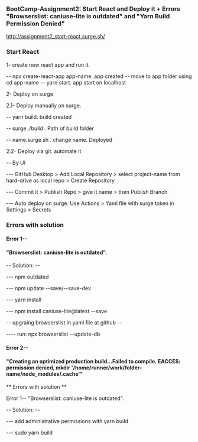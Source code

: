 ### BootCamp-Assignment2: Start React and Deploy it + Errors "Browserslist: caniuse-lite is outdated" and "Yarn Build Permission Denied"

http://assignment2_start-react.surge.sh/

### Start React

1- create new react app and run it.

-- npx create-react-app app-name. app created
-- move to app folder using cd app-name
-- yarn start. app start on localhost
 
 
2- Deploy on surge
 
2.1- Deploy manually on surge.
 
-- yarn build. build created

-- surge ./build . Path of build folder

-- name.surge.sh . change name. Deployed
 
 
2.2- Deploy via git. automate it
 
-- By UI

--- GitHub Desktop > Add Local Repository > select project-name from hard-drive as local repo > Create Repository

--- Commit it > Publish Repo > give it name > then Publish Branch
 
--- Auto deploy on surge. Use Actions > Yaml file with surge token in Settings > Secrets
 
 
 
### Errors with solution 
 
#### Error 1-- 
#### "Browserslist: caniuse-lite is outdated".
 
-- Solution: --

--- npm outdated

--- npm update --save/--save-dev

--- yarn install

--- npm install caniuse-lite@latest --save
 

-- upgraing browserslist in yaml file at github --

---- run: npx browserslist --update-db
 
 
#### Error 2-- 
#### "Creating an optimized production build...Failed to compile. EACCES: permission denied, mkdir '/home/runner/work/folder-name/node_modules/.cache'" 


** Errors with solution **
 

Error 1-- "Browserslist: caniuse-lite is outdated".

-- Solution: --
 
--- add administrative permissions with yarn build

--- sudo yarn build
 
